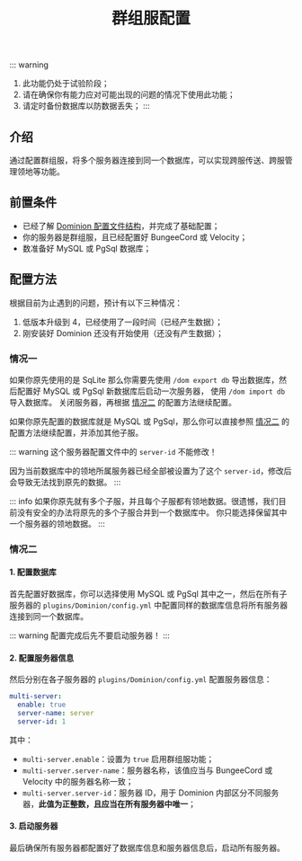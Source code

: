 ﻿---
title: 群组服配置
createTime: 2025/02/24 16:08:34
permalink: /doc/owner/other/multi-server/
---

::: warning

1. 此功能仍处于试验阶段；
2. 请在确保你有能力应对可能出现的问题的情况下使用此功能；
3. 请定时备份数据库以防数据丢失；
   :::

## 介绍

通过配置群组服，将多个服务器连接到同一个数据库，可以实现跨服传送、跨服管理领地等功能。

## 前置条件

- 已经了解 [Dominion 配置文件结构](/doc/owner/config-ref/overview/)，并完成了基础配置；
- 你的服务器是群组服，且已经配置好 BungeeCord 或 Velocity；
- 数准备好 MySQL 或 PgSql 数据库；

## 配置方法

根据目前为止遇到的问题，预计有以下三种情况：

1. 低版本升级到 4，已经使用了一段时间（已经产生数据）；
2. 刚安装好 Dominion 还没有开始使用（还没有产生数据）；

### 情况一

如果你原先使用的是 SqLite 那么你需要先使用 `/dom export db` 导出数据库，然后配置好 MySQL 或 PgSql 新数据库后启动一次服务器，
使用 `/dom import db` 导入数据库。
关闭服务器，再根据 [情况二](#情况二) 的配置方法继续配置。

如果你原先配置的数据库就是 MySQL 或 PgSql，那么你可以直接参照 [情况二](#情况二) 的配置方法继续配置，并添加其他子服。

::: warning
这个服务器配置文件中的 `server-id` 不能修改！

因为当前数据库中的领地所属服务器已经全部被设置为了这个 `server-id`，修改后会导致无法找到原先的数据。
:::

::: info
如果你原先就有多个子服，并且每个子服都有领地数据。很遗憾，我们目前没有安全的办法将原先的多个子服合并到一个数据库中。
你只能选择保留其中一个服务器的领地数据。
:::

### 情况二

#### 1. 配置数据库

首先配置好数据库，你可以选择使用 MySQL 或 PgSql 其中之一，然后在所有子服务器的 `plugins/Dominion/config.yml`
中配置同样的数据库信息将所有服务器连接到同一个数据库。

::: warning
配置完成后先不要启动服务器！
:::

#### 2. 配置服务器信息

然后分别在各子服务器的 `plugins/Dominion/config.yml` 配置服务器信息：

```yaml
multi-server:
  enable: true
  server-name: server
  server-id: 1
```

其中：

- `multi-server.enable`：设置为 `true` 启用群组服功能；
- `multi-server.server-name`：服务器名称，该值应当与 BungeeCord 或 Velocity 中的服务器名称一致；
- `multi-server.server-id`：服务器 ID，用于 Dominion 内部区分不同服务器，**此值为正整数，且应当在所有服务器中唯一**；

#### 3. 启动服务器

最后确保所有服务器都配置好了数据库信息和服务器信息后，启动所有服务器。


